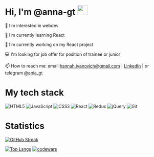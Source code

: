 <h1> Hi, I'm @anna-gt
<img src="https://github.com/blackcater/blackcater/raw/main/images/Hi.gif" height="32"/></h1>

<p>👀 I’m interested in webdev</p>
<p>🌱 I’m currently learning React</p>
<p>🔭 I’m currently working on my React project</p>
<p>💻 I'm looking for job offer for position of trainee or junior</p>
<p>
  📫 How to reach me: 
  email <a href="hannah.ivanovich@gmail.com" target=_blank>hannah.ivanovich@gmail.com</a> 
  | <a href="https://www.linkedin.com/in/anna-hetsman-b3a441269/" target=_blank>LinkedIn</a> 
  | or telegram <a href="https://t.me/ania_gt" target=_blank>@ania_gt</a>
</p>

<h1>My tech stack</h1>

![HTML5](https://img.shields.io/badge/html5-%23E34F26.svg?style=for-the-badge&logo=html5&logoColor=white)
![JavaScript](https://img.shields.io/badge/javascript-%23323330.svg?style=for-the-badge&logo=javascript&logoColor=%23F7DF1E)
![CSS3](https://img.shields.io/badge/css3-%231572B6.svg?style=for-the-badge&logo=css3&logoColor=white)
![React](https://img.shields.io/badge/react-%2320232a.svg?style=for-the-badge&logo=react&logoColor=%2361DAFB)
![Redux](https://img.shields.io/badge/redux-%23593d88.svg?style=for-the-badge&logo=redux&logoColor=white)
![jQuery](https://img.shields.io/badge/jquery-%230769AD.svg?style=for-the-badge&logo=jquery&logoColor=white)
![Git](https://img.shields.io/badge/git-%23F05033.svg?style=for-the-badge&logo=git&logoColor=white)

<h1>Statistics</h1>
<span>
  
  [![GitHub Streak](https://streak-stats.demolab.com/?user=anna-gt&theme=dark)](https://git.io/streak-stats)
  </span>
<span>

[![Top Langs](https://github-readme-stats.vercel.app/api/top-langs/?username=anna-gt&layout=compact&theme=dark)](https://github.com/anuraghazra/github-readme-stats) 
[![codewars](https://www.codewars.com/users/anna-gt/badges/large)](https://www.codewars.com/users/anna-gt)
    </span>

